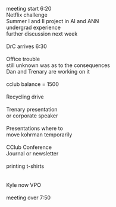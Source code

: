 meeting start 6:20<br />
Netflix challenge<br />
Summer I and II project in AI and ANN<br />
undergrad experience<br />
further discussion next week<br />
<br />
DrC arrives 6:30<br />
<br />
Office trouble<br />
still unknown was as to the consequences<br />
Dan and Trenary are working on it<br />
<br />
cclub balance = 1500<br />
<br />
Recycling drive<br />
<br />
Trenary presentation<br />
or corporate speaker<br />
<br />
Presentations where to <br />
move kohrman temporarily<br />
<br />
CClub Conference<br />
Journal or newsletter<br />
<br />
printing t-shirts<br />
<br />
<br />
Kyle now VPO<br />
<br />
meeting over 7:50